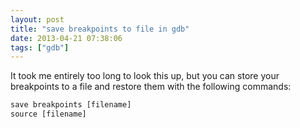 ```yaml
---
layout: post
title: "save breakpoints to file in gdb"
date: 2013-04-21 07:38:06
tags: ["gdb"]
---
```


It took me entirely too long to look this up, but you can store your
breakpoints to a file and restore them with the following commands:

```txt
save breakpoints [filename]
source [filename]
```
